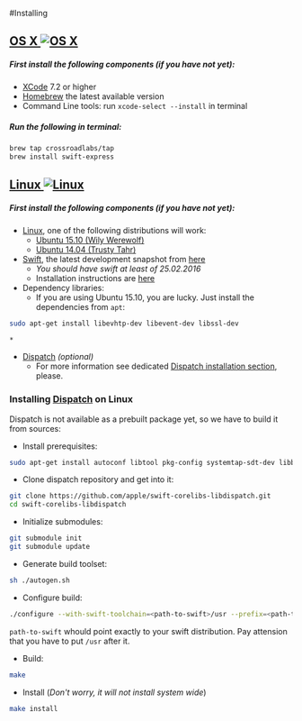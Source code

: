 #Installing 

## [OS X ![OS X](https://cdn1.iconfinder.com/data/icons/system-shade-circles/512/mac_os_X-16.png)](http://www.apple.com/osx/)

##### First install the following components (if you have not yet):

* [XCode](https://developer.apple.com/xcode/download/) 7.2 or higher
* [Homebrew](http://brew.sh/) the latest available version
* Command Line tools: run ```xcode-select --install``` in terminal

##### Run the following in terminal:

```sh
brew tap crossroadlabs/tap
brew install swift-express
```

## [Linux ![Linux](https://cdn1.iconfinder.com/data/icons/system-shade-circles/512/linux_tox-16.png)](http://www.linux.org/)

##### First install the following components (if you have not yet):

* [Linux](http://www.linux.org/), one of the following distributions will work:
	* [Ubuntu 15.10 (Wily Werewolf)](http://releases.ubuntu.com/15.10/)
	* [Ubuntu 14.04 (Trusty Tahr)](http://releases.ubuntu.com/14.04/)
* [Swift](https://swift.org/), the latest development snapshot from [here](https://swift.org/download/#latest-development-snapshots)
	* _You should have swift at least of 25.02.2016_
	* Installation instructions are [here](https://swift.org/getting-started/#on-linux)
* Dependency libraries:
	* If you are using Ubuntu 15.10, you are lucky. Just install the dependencies from `apt`:

```sh
sudo apt-get install libevhtp-dev libevent-dev libssl-dev
```

	* 

* [Dispatch](https://swift.org/core-libraries/#libdispatch) _(optional)_
	* For more information see dedicated [Dispatch installation section](#), please.

	
### Installing [Dispatch](https://swift.org/core-libraries/#libdispatch) on Linux

Dispatch is not available as a prebuilt package yet, so we have to build it from sources:

* Install prerequisites:

```sh
sudo apt-get install autoconf libtool pkg-config systemtap-sdt-dev libblocksruntime-dev libkqueue-dev libbsd-dev git make
```

* Clone dispatch repository and get into it:

```sh
git clone https://github.com/apple/swift-corelibs-libdispatch.git
cd swift-corelibs-libdispatch
```

* Initialize submodules:

```sh
git submodule init
git submodule update
```

* Generate build toolset:

```sh
sh ./autogen.sh
```

* Configure build:

```sh
./configure --with-swift-toolchain=<path-to-swift>/usr --prefix=<path-to-swift>/usr
```

`path-to-swift` whould point exactly to your swift distribution. Pay attension that you have to put `/usr` after it.

* Build:

```sh
make
```

* Install (*Don't worry, it will not install system wide*)

```sh
make install
```